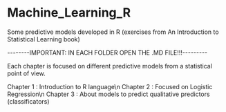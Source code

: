 # Machine_Learning_R
Some predictive models developed in R (exercises from An Introduction to Statistical Learning book)

--------IMPORTANT: IN EACH FOLDER OPEN THE .MD FILE!!!---------

Each chapter is focused on different predictive models from a statistical point of view.

Chapter 1 : Introduction to R language\n
Chapter 2 : Focused on Logistic Regression\n
Chapter 3 : About models to predict qualitative predictors (classificators)